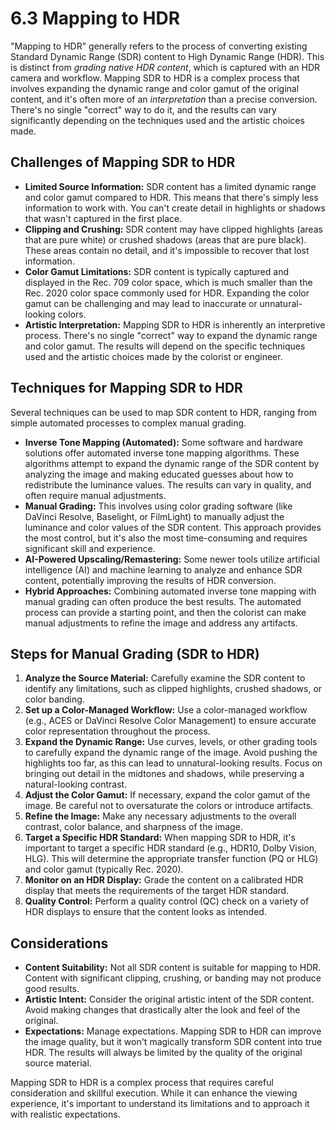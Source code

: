 # 6.3 Mapping to HDR

"Mapping to HDR" generally refers to the process of converting existing Standard Dynamic Range (SDR) content to High Dynamic Range (HDR). This is distinct from *grading native HDR content*, which is captured with an HDR camera and workflow. Mapping SDR to HDR is a complex process that involves expanding the dynamic range and color gamut of the original content, and it's often more of an *interpretation* than a precise conversion. There's no single "correct" way to do it, and the results can vary significantly depending on the techniques used and the artistic choices made.

## Challenges of Mapping SDR to HDR

*   **Limited Source Information:** SDR content has a limited dynamic range and color gamut compared to HDR. This means that there's simply less information to work with. You can't create detail in highlights or shadows that wasn't captured in the first place.
*   **Clipping and Crushing:** SDR content may have clipped highlights (areas that are pure white) or crushed shadows (areas that are pure black). These areas contain no detail, and it's impossible to recover that lost information.
*   **Color Gamut Limitations:** SDR content is typically captured and displayed in the Rec. 709 color space, which is much smaller than the Rec. 2020 color space commonly used for HDR. Expanding the color gamut can be challenging and may lead to inaccurate or unnatural-looking colors.
* **Artistic Interpretation:** Mapping SDR to HDR is inherently an interpretive process. There's no single "correct" way to expand the dynamic range and color gamut. The results will depend on the specific techniques used and the artistic choices made by the colorist or engineer.

## Techniques for Mapping SDR to HDR

Several techniques can be used to map SDR content to HDR, ranging from simple automated processes to complex manual grading.

*   **Inverse Tone Mapping (Automated):** Some software and hardware solutions offer automated inverse tone mapping algorithms. These algorithms attempt to expand the dynamic range of the SDR content by analyzing the image and making educated guesses about how to redistribute the luminance values. The results can vary in quality, and often require manual adjustments.
*   **Manual Grading:** This involves using color grading software (like DaVinci Resolve, Baselight, or FilmLight) to manually adjust the luminance and color values of the SDR content. This approach provides the most control, but it's also the most time-consuming and requires significant skill and experience.
*   **AI-Powered Upscaling/Remastering:** Some newer tools utilize artificial intelligence (AI) and machine learning to analyze and enhance SDR content, potentially improving the results of HDR conversion.
* **Hybrid Approaches:** Combining automated inverse tone mapping with manual grading can often produce the best results. The automated process can provide a starting point, and then the colorist can make manual adjustments to refine the image and address any artifacts.

## Steps for Manual Grading (SDR to HDR)

1.  **Analyze the Source Material:** Carefully examine the SDR content to identify any limitations, such as clipped highlights, crushed shadows, or color banding.
2.  **Set up a Color-Managed Workflow:** Use a color-managed workflow (e.g., ACES or DaVinci Resolve Color Management) to ensure accurate color representation throughout the process.
3.  **Expand the Dynamic Range:** Use curves, levels, or other grading tools to carefully expand the dynamic range of the image. Avoid pushing the highlights too far, as this can lead to unnatural-looking results. Focus on bringing out detail in the midtones and shadows, while preserving a natural-looking contrast.
4.  **Adjust the Color Gamut:** If necessary, expand the color gamut of the image. Be careful not to oversaturate the colors or introduce artifacts.
5.  **Refine the Image:** Make any necessary adjustments to the overall contrast, color balance, and sharpness of the image.
6.  **Target a Specific HDR Standard:** When mapping SDR to HDR, it's important to target a specific HDR standard (e.g., HDR10, Dolby Vision, HLG). This will determine the appropriate transfer function (PQ or HLG) and color gamut (typically Rec. 2020).
7. **Monitor on an HDR Display:** Grade the content on a calibrated HDR display that meets the requirements of the target HDR standard.
8. **Quality Control:** Perform a quality control (QC) check on a variety of HDR displays to ensure that the content looks as intended.

## Considerations

*   **Content Suitability:** Not all SDR content is suitable for mapping to HDR. Content with significant clipping, crushing, or banding may not produce good results.
*   **Artistic Intent:** Consider the original artistic intent of the SDR content. Avoid making changes that drastically alter the look and feel of the original.
*   **Expectations:** Manage expectations. Mapping SDR to HDR can improve the image quality, but it won't magically transform SDR content into true HDR. The results will always be limited by the quality of the original source material.

Mapping SDR to HDR is a complex process that requires careful consideration and skillful execution. While it can enhance the viewing experience, it's important to understand its limitations and to approach it with realistic expectations.
